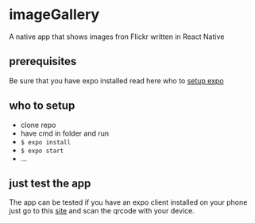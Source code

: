 # imageGallery
A native app that shows images fron Flickr written in React Native

## prerequisites
Be sure that you have expo installed read here who to
[setup expo](https://expo.io/learn)

## who to setup
- clone repo
- have cmd in folder and run
- ```$ expo install```
- ``$ expo start ``
- ...
  
## just test the app
The app can be tested if you have an expo client installed on your phone just go to this [site](https://expo.io/@paw71/imageGallery) and scan the qrcode with your device.

